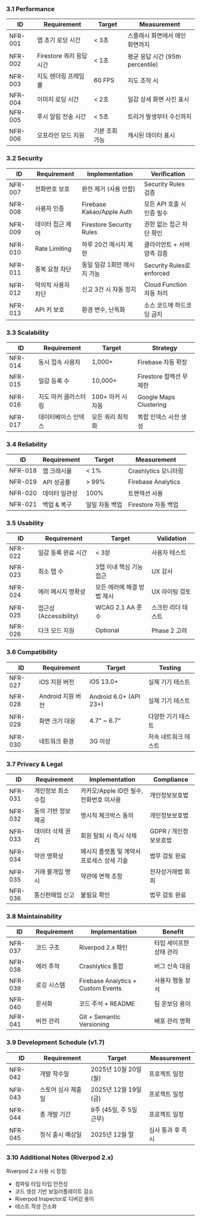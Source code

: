 ### 3.1 Performance

|ID|Requirement|Target|Measurement|
|---|---|---|---|
|NFR-001|앱 초기 로딩 시간|< 3초|스플래시 화면에서 메인 화면까지|
|NFR-002|Firestore 쿼리 응답 시간|< 1초|평균 응답 시간 (95th percentile)|
|NFR-003|지도 렌더링 프레임률|60 FPS|지도 조작 시|
|NFR-004|이미지 로딩 시간|< 2초|일감 상세 화면 사진 표시|
|NFR-005|푸시 알림 전송 시간|< 5초|트리거 발생부터 수신까지|
|NFR-006|오프라인 모드 지원|기본 조회 가능|캐시된 데이터 표시|

### 3.2 Security

|ID|Requirement|Implementation|Verification|
|---|---|---|---|
|NFR-007|전화번호 보호|완전 제거 (사용 안함)|Security Rules 검증|
|NFR-008|사용자 인증|Firebase Kakao/Apple Auth|모든 API 호출 시 인증 필수|
|NFR-009|데이터 접근 제어|Firestore Security Rules|권한 없는 접근 차단 확인|
|NFR-010|Rate Limiting|하루 20건 메시지 제한|클라이언트 + 서버 양측 검증|
|NFR-011|중복 요청 차단|동일 일감 1회만 메시지 가능|Security Rules로 enforced|
|NFR-012|악의적 사용자 차단|신고 3건 시 자동 정지|Cloud Function 자동 처리|
|NFR-013|API 키 보호|환경 변수, 난독화|소스 코드에 하드코딩 금지|

### 3.3 Scalability

|ID|Requirement|Target|Strategy|
|---|---|---|---|
|NFR-014|동시 접속 사용자|1,000+|Firebase 자동 확장|
|NFR-015|일감 등록 수|10,000+|Firestore 컬렉션 무제한|
|NFR-016|지도 마커 클러스터링|100+ 마커 시 자동|Google Maps Clustering|
|NFR-017|데이터베이스 인덱스|모든 쿼리 최적화|복합 인덱스 사전 생성|

### 3.4 Reliability

|ID|Requirement|Target|Measurement|
|---|---|---|---|
|NFR-018|앱 크래시율|< 1%|Crashlytics 모니터링|
|NFR-019|API 성공률|> 99%|Firebase Analytics|
|NFR-020|데이터 일관성|100%|트랜잭션 사용|
|NFR-021|백업 & 복구|일일 자동 백업|Firestore 자동 백업|

### 3.5 Usability

|ID|Requirement|Target|Validation|
|---|---|---|---|
|NFR-022|일감 등록 완료 시간|< 3분|사용자 테스트|
|NFR-023|최소 탭 수|3탭 이내 핵심 기능 접근|UX 감사|
|NFR-024|에러 메시지 명확성|모든 에러에 해결 방법 제시|UX 라이팅 검토|
|NFR-025|접근성 (Accessibility)|WCAG 2.1 AA 준수|스크린 리더 테스트|
|NFR-026|다크 모드 지원|Optional|Phase 2 고려|

### 3.6 Compatibility

|ID|Requirement|Target|Testing|
|---|---|---|---|
|NFR-027|iOS 지원 버전|iOS 13.0+|실제 기기 테스트|
|NFR-028|Android 지원 버전|Android 6.0+ (API 23+)|실제 기기 테스트|
|NFR-029|화면 크기 대응|4.7" ~ 6.7"|다양한 기기 테스트|
|NFR-030|네트워크 환경|3G 이상|저속 네트워크 테스트|

### 3.7 Privacy & Legal

|ID|Requirement|Implementation|Compliance|
|---|---|---|---|
|NFR-031|개인정보 최소 수집|카카오/Apple ID만 필수, 전화번호 미사용|개인정보보호법|
|NFR-032|동의 기반 정보 제공|명시적 체크박스 동의|개인정보보호법|
|NFR-033|데이터 삭제 권리|회원 탈퇴 시 즉시 삭제|GDPR / 개인정보보호법|
|NFR-034|약관 명확성|메시지 플랫폼 및 계약서 프로세스 상세 기술|법무 검토 완료|
|NFR-035|거래 불개입 명시|약관에 면책 조항|전자상거래법 회피|
|NFR-036|통신판매업 신고|불필요 확인|법무 검토 완료|

### 3.8 Maintainability

|ID|Requirement|Implementation|Benefit|
|---|---|---|---|
|NFR-037|코드 구조|Riverpod 2.x 패턴|타입 세이프한 상태 관리|
|NFR-038|에러 추적|Crashlytics 통합|버그 신속 대응|
|NFR-039|로깅 시스템|Firebase Analytics + Custom Events|사용자 행동 분석|
|NFR-040|문서화|코드 주석 + README|팀 온보딩 용이|
|NFR-041|버전 관리|Git + Semantic Versioning|배포 관리 명확|

### 3.9 Development Schedule (v1.7)

|ID|Requirement|Target|Measurement|
|---|---|---|---|
|NFR-042|개발 착수일|2025년 10월 20일 (월)|프로젝트 일정|
|NFR-043|스토어 심사 제출일|2025년 12월 19일 (금)|프로젝트 일정|
|NFR-044|총 개발 기간|9주 (45일, 주 5일 근무)|프로젝트 일정|
|NFR-045|정식 출시 예상일|2025년 12월 말|심사 통과 후 즉시|

### 3.10 Additional Notes (Riverpod 2.x)

Riverpod 2.x 사용 시 장점:

- 컴파일 타임 타입 안전성
- 코드 생성 기반 보일러플레이트 감소
- Riverpod Inspector로 디버깅 용이
- 테스트 작성 간소화

---